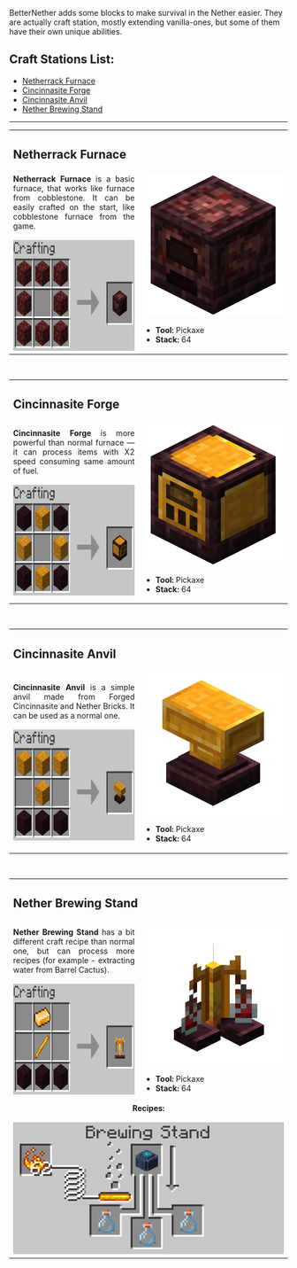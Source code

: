 BetterNether adds some blocks to make survival in the Nether easier. They are actually craft station, mostly extending vanilla-ones, but some of them have their own unique abilities.

## Craft Stations List:
- [Netherrack Furnace](#netherrack-furnace)
- [Cincinnasite Forge](#cincinnasite-forge)
- [Cincinnasite Anvil](#cincinnasite-anvil)
- [Nether Brewing Stand](#nether-brewing-stand)

***

<table width="100%">
	<tr>
		<td colspan="2"><h2>Netherrack Furnace</h2></td>
	</tr>
	<tr>
		<td>
			<div align="justify">
				<b>Netherrack Furnace</b> is a basic furnace, that works like furnace from cobblestone. It can be easily crafted on the start, like cobblestone furnace from the game.
			</div>
			<br>
			<div align="center">
				<img src="./recipes/recipe_netherrack_furnace.png" height="200">
			</div>
		</td>
		<td width="256">
			<img src="./images/netherrack_furnace.png">
			<br>
			<ul>
				<li><b>Tool:</b> Pickaxe</li>
				<li><b>Stack:</b> 64</li>
			</ul>
		</td>
	</tr>
</table>
<br>

<table width="100%">
	<tr>
		<td colspan="2"><h2>Cincinnasite Forge</h2></td>
	</tr>
	<tr>
		<td>
			<div align="justify">
				<b>Cincinnasite Forge</b> is more powerful than normal furnace — it can process items with X2 speed consuming same amount of fuel.
			</div>
			<br>
			<div align="center">
				<img src="./recipes/recipe_cincinnasite_forge.png" height="200">
			</div>
		</td>
		<td width="256">
			<img src="./images/cincinnasite_forge.png">
			<br>
			<ul>
				<li><b>Tool:</b> Pickaxe</li>
				<li><b>Stack:</b> 64</li>
			</ul>
		</td>
	</tr>
</table>
<br>

<table width="100%">
	<tr>
		<td colspan="2"><h2>Cincinnasite Anvil</h2></td>
	</tr>
	<tr>
		<td>
			<div align="justify">
				<b>Cincinnasite Anvil</b> is a simple anvil made from Forged Cincinnasite and Nether Bricks. It can be used as a normal one.
			</div>
			<br>
			<div align="center">
				<img src="./recipes/recipe_cincinnasite_anvil.png" height="200">
			</div>
		</td>
		<td width="256">
			<img src="./images/cincinnasite_anvil.png">
			<br>
			<ul>
				<li><b>Tool:</b> Pickaxe</li>
				<li><b>Stack:</b> 64</li>
			</ul>
		</td>
	</tr>
</table>
<br>

<table width="100%">
	<tr>
		<td colspan="2"><h2>Nether Brewing Stand</h2></td>
	</tr>
	<tr>
		<td>
			<div align="justify">
				<b>Nether Brewing Stand</b> has a bit different craft recipe than normal one, but can process more recipes (for example - extracting water from Barrel Cactus).
			</div>
			<br>
			<div align="center">
				<img src="./recipes/recipe_nether_brewing_stand.png" height="200">
			</div>
		</td>
		<td width="256">
			<img src="./images/nether_brewing_stand.png">
			<br>
			<ul>
				<li><b>Tool:</b> Pickaxe</li>
				<li><b>Stack:</b> 64</li>
			</ul>
		</td>
	</tr>
	<tr>
		<td colspan="2">
			<div align="center"><b>Recipes:</b></div>
			<br>
			<img src="./recipes/brewing_water.gif">
		</td>
	</tr>
</table>
<br>